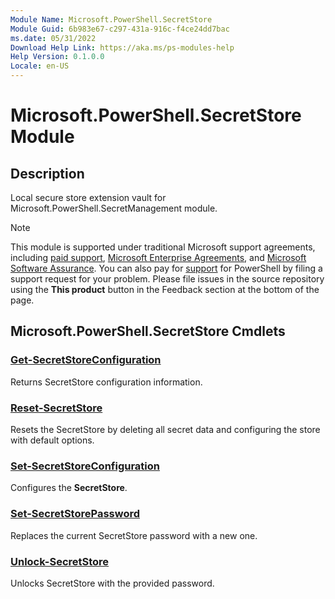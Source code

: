 ```yaml
---
Module Name: Microsoft.PowerShell.SecretStore
Module Guid: 6b983e67-c297-431a-916c-f4ce24dd7bac
ms.date: 05/31/2022
Download Help Link: https://aka.ms/ps-modules-help
Help Version: 0.1.0.0
Locale: en-US
---
```


# Microsoft.PowerShell.SecretStore Module

## Description

Local secure store extension vault for Microsoft.PowerShell.SecretManagement module.

> [!NOTE]
> This module is supported under traditional Microsoft support agreements, including
> [paid support](https://support.microsoft.com/hub/4343728/support-for-business),
> [Microsoft Enterprise Agreements](https://www.microsoft.com/licensing/licensing-programs/enterprise?rtc=1&activetab=enterprise-tab%3aprimaryr2),
> and [Microsoft Software Assurance](https://www.microsoft.com/licensing/licensing-programs/software-assurance-default.aspx).
> You can also pay for [support](https://support.microsoft.com/contactus) for PowerShell by filing a
> support request for your problem. Please file issues in the source repository using the
> **This product** button in the Feedback section at the bottom of the page.

## Microsoft.PowerShell.SecretStore Cmdlets

### [Get-SecretStoreConfiguration](Get-SecretStoreConfiguration.md)

Returns SecretStore configuration information.

### [Reset-SecretStore](Reset-SecretStore.md)

Resets the SecretStore by deleting all secret data and configuring the store with default options.

### [Set-SecretStoreConfiguration](Set-SecretStoreConfiguration.md)

Configures the **SecretStore**.

### [Set-SecretStorePassword](Set-SecretStorePassword.md)

Replaces the current SecretStore password with a new one.

### [Unlock-SecretStore](Unlock-SecretStore.md)

Unlocks SecretStore with the provided password.

